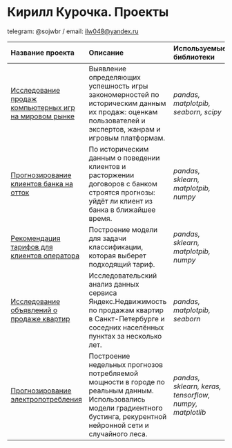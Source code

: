 # Кирилл Курочка. Проекты
telegram: @sojwbr / email: ilw048@yandex.ru

| Название проекта | Описание | Используемые библиотеки | 
| :---------------------- | :---------------------- | :---------------------- |
| [Исследование продаж компьютерных игр на мировом рынке](computer_games_sales) | Выявление определяющих успешность игры закономерностей по историческим данным их продаж: оценкам пользователей и экспертов, жанрам и игровым платформам. | *pandas, matplotpib, seaborn, scipy* |
| [Прогнозирование клиентов банка на отток](customer_outflow) | По историческим данным о поведении клиентов и расторжении договоров с банком строятся прогнозы: уйдёт ли клиент из банка в ближайшее время.   | *pandas, sklearn, matplotpib, numpy* |
| [Рекомендация тарифов для клиентов оператора](rate_recomendation) | Построение модели для задачи классификации, которая выберет подходящий тариф.| *pandas, sklearn, matplotpib, numpy* |
| [Исследование объявлений о продаже квартир](real_estate_EDA) | Исследовательский анализ данных сервиса Яндекс.Недвижимость по продажам квартир в Санкт-Петербурге и соседних населённых пунктах за несколько лет.| *pandas, matplotpib, seaborn* |
| [Прогнозирование электропотребления](power_consumption_forecast) | Построение недельных прогнозов потребляемой мощности в городе по реальным данным. Использовались модели градиентного бустинга, рекурентной нейронной сети и случайного леса.| *pandas, sklearn, keras, tensorflow, numpy, matplotlib* |
